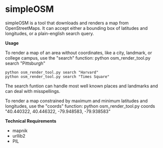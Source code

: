 # simpleOSM

simpleOSM is a tool that downloads and renders a map from OpenStreetMaps. It can accept either a bounding box of latitudes and longitudes, or a plain-english search query.

**Usage**

To render a map of an area without coordinates, like a city, landmark, or college campus, use the "search" function:
	python osm_render_tool.py search "Pittsburgh"

	python osm_render_tool.py search "Harvard"
	python osm_render_tool.py search "Times Square"

The search funtion can handle most well known places and landmarks and can deal with misspellings.

To render a map constrained by maximum and minimum latitudes and longitudes, use the "coords" function:
	python osm_render_tool.py coords "40.440322, 40.446322, -79.948583, -79.938583"

**Technical Requirements**
- mapnik
- urllib2
- PIL